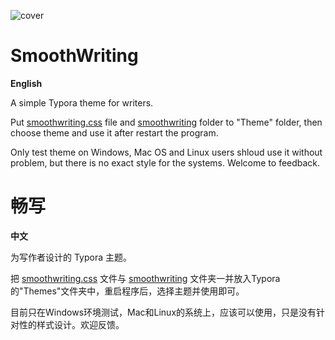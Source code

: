 ![cover](https://user-images.githubusercontent.com/2960097/95231900-5c04b280-0836-11eb-940c-1d5157388a53.png)

# SmoothWriting

**English**

A simple Typora theme for writers.

Put  [smoothwriting.css](https://github.com/nightwind93/SmoothWriting/blob/main/smoothwriting.css) file and [smoothwriting](https://github.com/nightwind93/SmoothWriting/tree/main/smoothwriting) folder to "Theme" folder, then choose theme and use it after restart the program.

Only test theme on Windows, Mac OS and Linux users shloud use it without problem, but there is no exact style for the systems. Welcome to feedback. 

# 畅写

**中文**

为写作者设计的 Typora 主题。

把 [smoothwriting.css](https://github.com/nightwind93/SmoothWriting/blob/main/smoothwriting.css) 文件与 [smoothwriting](https://github.com/nightwind93/SmoothWriting/tree/main/smoothwriting) 文件夹一并放入Typora的"Themes"文件夹中，重启程序后，选择主题并使用即可。

目前只在Windows环境测试，Mac和Linux的系统上，应该可以使用，只是没有针对性的样式设计。欢迎反馈。




